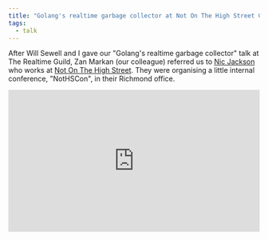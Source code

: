 ```yaml
---
title: "Golang's realtime garbage collector at Not On The High Street Conference"
tags:
  - talk
---
```


After Will Sewell and I gave our "Golang's realtime garbage collector" talk at The Realtime Guild,
Zan Markan (our colleague) referred us to [Nic Jackson](https://twitter.com/sheriffjackson)
who works at [Not On The High Street](https://www.notonthehighstreet.com/).
They were organising a little internal conference, "NotHSCon", in their Richmond office.

<div style="position:relative;padding-top:56.25%;">
  <iframe src="https://www.youtube.com/embed/nckseQJ1Nlg" frameborder="0" allowfullscreen style="position:absolute;top:0;left:0;width:100%;height:100%;"></iframe>
</div>
